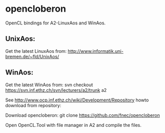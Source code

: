 opencloberon
==========

OpenCL bindings for A2-LinuxAos and WinAos.


UnixAos:
------
Get the latest LinuxAos from: 
	http://www.informatik.uni-bremen.de/~fld/UnixAos/

WinAos: 
------
Get the latest WinAos from:
	svn checkout https://svn.inf.ethz.ch/svn/lecturers/a2/trunk a2

See http://www.ocp.inf.ethz.ch/wiki/Development/Repository howto download from repository:

Download opencloberon: git clone https://github.com/fnec/opencloberon

Open OpenCL.Tool with file manager in A2 and compile the files.





